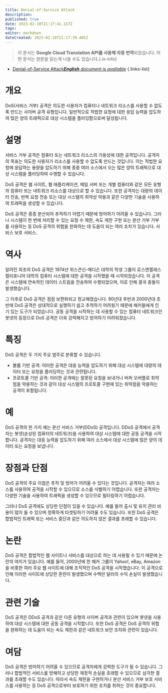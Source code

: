 ```yaml
---
title: Denial-of-Service Attack
description: 
published: true
date: 2023-02-10T21:17:41.157Z
tags: 
editor: markdown
dateCreated: 2023-02-10T21:17:39.405Z
---
```


> 이 문서는 **Google Cloud Translation API를 사용해 자동 번역**되었습니다.
어떤 문서는 원문을 읽는게 나을 수도 있습니다.{.is-info}



- [Denial-of-Service Attack***English** document is available*](/en/Knowledge-base/Dictionary/denial-of-service-attack)
{.links-list}


# 개요
DoS(서비스 거부) 공격은 의도한 사용자가 컴퓨터나 네트워크 리소스를 사용할 수 없도록 만드는 사이버 공격 유형입니다. 일반적으로 적법한 요청에 대한 응답 능력을 압도하여 많은 양의 트래픽으로 대상 시스템을 플러딩함으로써 달성됩니다.

# 설명
서비스 거부 공격은 컴퓨터 또는 네트워크 리소스의 가용성에 대한 공격입니다. 공격자의 목표는 의도한 사용자가 리소스를 사용할 수 없도록 만드는 것입니다. 이는 적법한 요청에 응답하는 용량을 압도하기 위해 종종 여러 소스에서 오는 많은 양의 트래픽으로 대상 시스템을 플러딩하여 수행할 수 있습니다.

DoS 공격은 웹 사이트, 웹 애플리케이션, 메일 서버 또는 개별 컴퓨터와 같은 모든 유형의 컴퓨터 또는 네트워크 리소스를 대상으로 할 수 있습니다. 또한 공격자는 대량의 데이터 전송, 반복 요청 전송 또는 대상 시스템의 취약성 악용과 같은 다양한 기술을 사용하여 트래픽을 생성할 수 있습니다.

DoS 공격은 종종 분산되어 추적하기 어렵기 때문에 방어하기 어려울 수 있습니다. 그러나 시스템이 한 번에 처리할 수 있는 요청 수 제한, 속도 제한 구현 또는 분산 거부 거부를 사용하는 등 DoS 공격의 위험을 완화하는 데 도움이 되는 여러 조치가 있습니다. 서비스 보호 서비스.

# 역사
알려진 최초의 DoS 공격은 1974년 위스콘신-매디슨 대학의 학생 그룹이 로스앤젤레스 캘리포니아 대학의 컴퓨터 시스템에 대한 공격을 시작했을 때 시작되었습니다. 이 공격은 시스템에 연속적인 데이터 스트림을 전송하여 수행되었으며, 이로 인해 결국 충돌이 발생했습니다.

그 이후로 DoS 공격은 점점 보편화되고 정교해졌습니다. 90년대 후반과 2000년대 초반에 DoS 공격은 상대적으로 실행하기 쉽고 추적하기 어려웠기 때문에 해커들에게 인기 있는 도구가 되었습니다. 공동 공격을 시작하는 데 사용할 수 있는 컴퓨터 네트워크인 봇넷의 등장으로 DoS 공격은 더욱 강력해지고 방어하기 어려워졌습니다.

# 특징
DoS 공격은 두 가지 주요 범주로 분류할 수 있습니다.

- 볼륨 기반 공격: 이러한 공격은 대응 능력을 압도하기 위해 대상 시스템에 대량의 데이터 또는 요청을 플러딩하는 것과 관련됩니다.
- 프로토콜 기반 공격: 이러한 공격에는 잘못된 요청을 보내거나 버퍼 오버플로 취약점을 악용하는 것과 같이 대상 시스템의 프로토콜 구현에 있는 취약점을 악용하는 공격이 포함됩니다.

# 예
DoS 공격의 한 가지 예는 분산 서비스 거부(DDoS) 공격입니다. DDoS 공격에서 공격자는 봇넷(손상된 컴퓨터의 네트워크)을 사용하여 대상 시스템에 대한 공동 공격을 시작합니다. 공격자는 대응 능력을 압도하기 위해 여러 소스에서 대상 시스템에 많은 양의 데이터 또는 요청을 보냅니다.

# 장점과 단점
DoS 공격의 주요 이점은 추적 및 방어가 어려울 수 있다는 것입니다. 공격자는 여러 소스를 사용하여 공격을 시작할 수 있으므로 소스를 식별하기 어렵습니다. 또한 공격자는 다양한 기술을 사용하여 트래픽을 생성할 수 있으므로 필터링하기 어렵습니다.

그러나 DoS 공격에도 상당한 단점이 있을 수 있습니다. 예를 들어 출시 및 유지 관리 비용이 많이 들 수 있으며 정확하게 타겟팅하기 어려울 수도 있습니다. 또한 DoS 공격은 합법적인 트래픽 또는 서비스 중단과 같은 의도하지 않은 결과를 초래할 수 있습니다.

# 논란
DoS 공격은 합법적인 웹 사이트나 서비스를 대상으로 하는 데 사용될 수 있기 때문에 논란의 여지가 있습니다. 예를 들어, 2000년에 한 해커 그룹이 Yahoo!, eBay, Amazon을 비롯한 여러 주요 웹 사이트에 대해 조직적인 DoS 공격을 시작했습니다. 이 공격으로 인해 이러한 사이트에 상당한 혼란이 발생했으며 수백만 달러의 수익 손실이 발생했습니다.

# 관련 기술
DoS 공격은 DDoS 공격과 같은 다른 유형의 사이버 공격과 관련이 있으며 봇넷을 사용하여 대상 시스템에 대한 공동 공격을 시작합니다. 또한 DoS 공격은 DoS 공격의 위험을 완화하는 데 도움이 되는 속도 제한과 같은 네트워크 보안 조치와 관련이 있습니다.

# 여담
DoS 공격은 방어하기 어려울 수 있으므로 공격자에게 강력한 도구가 될 수 있습니다. 그러나 합법적인 서비스를 방해하고 상당한 재정적 손실을 초래할 수 있으므로 심각한 결과를 초래할 수도 있습니다. 따라서 속도 제한을 구현하거나 분산 서비스 거부 보호 서비스를 사용하는 등 DoS 공격으로부터 보호하기 위한 조치를 취하는 것이 중요합니다.